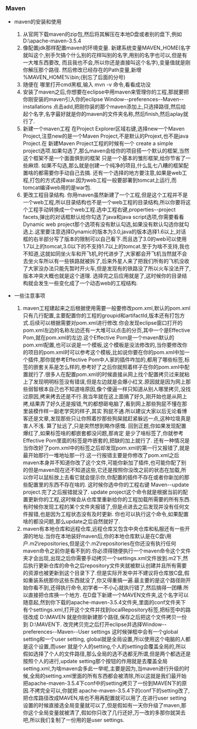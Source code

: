 ### Maven
* maven的安装和使用
  1. 从官网下载maven的zip包,然后将其解压在本地D盘或者别的盘下,例如  D:\apache-maven-3.5.4 
  2. 像配置jdk那样配置maven的环境变量. 新建系统变量MAVEN_HOME(名字就叫这个,别手欠搞个什么别的花样叫别的名字,用别的名字也可以,但是有一大堆东西要改,
而且我也不会,所以你还是直接叫这个名字),变量值就是刚你解压那个路径. 然后修改已经存在的Path变量,新增 %MAVEN_HOME%\bin;(别忘了后面的分号)
  3. 随便在 哪里打开cmd黑框,输入  mvn -v  命令,看看成功没
  4. 安装了maven之后,你想要在eclipse中用maven来管理你的工程,那就要把你刚安装的maven引入你的eclipse  Window--preferences--Maven--installations
点击add,把刚你装的那个maven添加上,只选择路径,然后给起个名字,名字最好就是你的maven的文件夹名称,然后finish,然后aplay就行了.
  5. 新建一个maven工程  在Project Explorer区域右键,选择new一个Maven Project,注意new的是一个Maven Project,不是默认的Projext,也不是java Project.在
新建Maven Project工程的时候有一个 create a simple project选项.如果勾选了,那么maven会给你的项目搭一个默认的框架,当然这个框架不是一个面面俱到的框架
只是一个基本的雏形框架,给你节省了一些麻烦. 如果不勾选,那么就是创建一个纯净的项目,什么乱七八糟的框架配置啥的都需要你手动自己去搞. 还有一个选择的地方要注意,如果是web工程,打包的方式选择war.因为web工程一般要部署到tomcat上运行,而tomcat编译web用的是war包.
  6. 更改工程目录结构. 你用maven虽然新建了一个工程,但是这个工程并不是一个web工程,所以目录结构也不是一个web工程的目录结构,所以你要将这个工程手动转换成一个web工程.选中工程右键,properties--project facets,弹出的对话框默认给你勾选了java和java script选项,你需要看看Dynamic web project那个选项有没有默认勾选,如果没有默认勾选你就勾选上.这里要注意选择Dynamic的版本为3.0,java的版本选择1.6以上,对话框的右半部分写了版本的限制可以自己看下.而且选了3.0的web可以使用1.7以上的tomcat,3.0以下的不支持1.7以上的tomcat.至于为啥不支持,我也不知道,这就如同坐火车和开飞机,时代进步了,大家都会开飞机当然就不会去坐火车所以有一些铁路就被拆了,后来外星人来了把我们所有的飞机没收了大家没办法只能先暂时开火车,但是发现有的铁路没了所以火车没法开了,版本冲突大概也就是这个道理. 选择完之后应用就是了,这时候你的目录结构就会发生一些变化成了一个动态web的工程结构.

* 一些注意事项
  1. maven工程建起来之后根据使用需要一般要修改pom.xml,默认的pom.xml只有几行配置,主要配置你的工程的groupid和artifactId,版本还有打包方式.后续可以根据需要对pom.xml进行修改.你会发现eclipse窗口打开的pom.xml左边的名称左边还有一大堆可以点击的分页,其中一个是Effective Pom,就在pom.xml的左边.这个Effective Pom是一个maven默认的pom.xml配置,也可以说是一个模板,这个模板是没法修改的,当你要修改你的项目的pom.xml时可以参考这个模板,比如说你要在你的pom.xml中加一个插件,那你就参考Effective Pom中人家的插件咋加的,都用了哪些标签,标签的嵌套关系是怎么样的,参考好了之后你就照着样子在你的pom.xml中配置就行了.很多人在配置pom.xml的时候直接从网上找个配置拷贝过来就粘上了发现明明标签没有错误,但是左边就是会爆小红叉.原因就是因为网上那些弱智根本自己也不知道啥原因,像个傻逼一样只知道从别人哪里拷贝,没找过原因,拷来拷去还是不行.我当年就在这上面搞了好久,刚开始也是从网上拷,结果弄了好久还是报错,气的都想砸电脑了,看到网上那些狗屁不懂在那里装模作样一副老学究的样子,其实 狗屁不通.所以建议大家以后无论看博客还是文章,发现那些只让你照着抄那些狗屎就赶紧躲远一点,这种垃圾真是害人不浅. 算了扯远了,只是突然想到略作感慨. 回到正题,你如果发现配置爆红了,如果标签啥的都嵌套都没问题,那肯定 是少了啥标签了,你就参考Effective Pom里面的标签是咋嵌套的,把缺的加上就行了.  还有一种情况是当你改好了pom.xml中的标签之后却发现pom.xml的第一行又报错了,就是最开始那行一堆地址那一行.这一行报错主要是你修改了pom.xml之后maven本身并不知道你改了这个文件,可能你新加了插件,也可能你配了别的但是maven现在还不知道这些,它还是按照你没改之前的状态在加载,所以你可以鼠标放上去看它就会提示你,你配置的插件不存在或者你新加的那些配置里的东西不存在啥的. 这时候你选中你的工程右键 Maven--update project.完了之后报错就没了. update project这个命令就是根据当前的配置更新你的工程,这时候会从仓库里重新给你的工程加载所需要的所有东西.有时候你发现工程的某个文件夹报错了,但是点进去之后发现并没有任何文件报错,也是因为工程状态没有及时更新. 你也可以执行这个命令,如果配置啥的都没问题,那么update之后自然就好了.
  2. maven有本地仓库和远程仓库,远程仓库又包含中央仓库和私服还有一些开源的地址.当你在本地装好maven后,你的本地仓库默认是在C盘\用户\.m2\repositories,但是这个.m2\repositories在你还没有执行任何maven命令之前你是看不到的.你必须得随便执行一个maven命令这个文件夹才会出现,出现之后你需要手动拷贝一个settings.xml文件放到.m2下,然后执行更新仓库的命令之后repository文件夹就被默认创建并且所有需要的资源也被更新到这个目录下了.但是实际开发中并不建议将仓库放C盘,假如重装系统那你这些东西就没了,你又得重搞一遍.最主要的是这个路径刚开始你看不到,还得执行命令,初学者一不小心就执行错了,然后搞得一团糟.所以直接把仓库换一个地方. 在D盘下新建一个MAVEN文件夹,这个名字可以随意起,然到你下载的apache-maven-3.5.4文件夹,里面的conf文件夹下有个settings.xml,打开这个文件并找到localRepository标签,把标签中的路径改成 D:\MAVEN  就是你刚新建那个路径,保存之后把这个文件拷贝一份到 D:\MAVEN下. 改完拷贝完之后打开eclipse并选择Window--preferences--Maven--User settings 这时候弹框中会有一个global setting和一个user setting, global就是全局设置,所以使用这个电脑的人都是这个设置,而user 就是个人的setting,个人的setting会覆盖全局的,所以假如选择了个人的文件路径,那么全局的选不选都无所谓,但是两个都选还是按照个人的进行,update setting那个按钮的作用就是去覆盖全局setting.xml,为啥maven会多此一举呢,主要是因为,当maven进行升级的时候,全局的setting.xml里面的所有东西都会被清除,所以这就是我们最开始把apache-maven-3.5.4下conf中的setting拷贝了一份到MAVEN下的原因.不拷完全可以,你就把
  apache-maven-3.5.4下的conf下的setting改了,把仓库路径改成MAVEN,啥也不用再配置就可以用了,在进行user setting设置的时候直接选全局变量就可以了,但是假如有一天你升级了maven,那你这个全局变量就被清了,假如你只改了几行还好,万一改的多那你就哭去吧,所以我们复制了一份用的是user settings.

